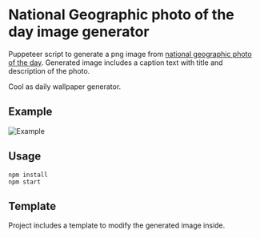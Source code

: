 # National Geographic photo of the day image generator

Puppeteer script to generate a png image from [national geographic photo of the day](http://nationalgeographic.com/photography/photo-of-the-day). Generated image includes a caption text with title and description of the photo.

Cool as daily wallpaper generator.

## Example

![Example](http://brovador.github.io/puppeteer-national-geographic-photo-of-the-day-to-image/background.png)

## Usage

```
npm install
npm start
```

## Template

Project includes a template to modify the generated image inside.

